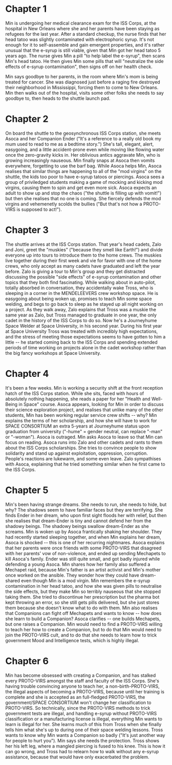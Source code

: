 # Chapter 1

Min is undergoing her medical clearance exam for the ISS Corps, at the hospital in New Orleans where she and her parents have been staying as refugees for the last year. After a standard checkup, the nurse finds that her head tatoo was slightly contaminated with electrophoric syrup. It's not enough for it to self-assemble and gain emergent properties, and it's rather unusual that the e-syrup is still viable, given that Min got her head tatoo 5 years ago. The nurse gives Min a pill "to help label the e-syrup", then scans Min's head tatoo. He then gives Min some pills that will "neutralize the side effects of e-syrup contamination", then signs off on her health check. 

Min says goodbye to her parents, in the room where Min's mom is being treated for cancer. She was diagnosed just before a raging fire destroyed their neighborhood in Mississippi, forcing them to come to New Orleans. Min then walks out of the hospital, visits some other folks she needs to say goodbye to, then heads to the shuttle launch pad.

# Chapter 2

On board the shuttle to the geosynchronous ISS Corps station, she meets Asoca and her Companion Ender ("It's a reference to a really old book my mum used to read to me as a bedtime story.") She's tall, elegant, alert, easygoing, and a little accident-prone even while moving like flowing water once the zero-gravity kicks in. Her oblivious antics aggravate Min, who is growing increasingly nauseous. Min finally snaps at Asoca then vomits everywhere, forgetting to use the barf bag. While Asoca helps Min, Asoca realises that similar things are happening to all of the "mod virgins" on the shuttle, the kids too poor to have e-syrup tatoos or piercings. Asoca sees a group of priviledged students making a game of mocking and kicking mod virgins, causing them to spin and get even more sick. Asoca expects an adult to show up and stop the chaos ("the shuttle is filling up with vomit!") but then she realises that no one is coming. She fiercely defends the mod virgins and vehemenetly scolds the bullies ("But that's not how a PROTO-VIRS is supposed to act!"). 

# Chapter 3

The shuttle arrives at the ISS Corps station. That year's head cadets, Zalo and Joni, greet the "muskies" ("because they smell like Earth!") and divide everyone up into tours to introduce them to the home crews. The muskies live together during their first week and vie for favor with one of the home crews, who only accept as many cadets have graduated and left the year before. Zalo is giving a tour to Min's group and they get distracted discussing the possible "side effects" of e-syrup contamination and other topics that they both find fascinating. While walking about in auto-pilot, totally absorbed in conversation, they accidentally wake Tross, who is sleeping in a corner in the MENDELEEVERS crew workshop space. He is easygoing about being woken up, promises to teach Min some space welding, and begs to go back to sleep as he stayed up all night working on a project. As they walk away, Zalo explains that Tross was a muskie the same year as Zalo, but Tross managed to graduate in one year, the only cadet in the history of the ISS Corps to do so. Now he's a Journeyhume Space Welder at Space University, in his second year. During his first year at Space University Tross was treated with incredibly high expectations, and the stress of meeting those expectations seems to have gotten to him a little -- he started coming back to the ISS Corps and spending extended periods of time working on projects alone in the cadet workshop rather than the big fancy workshops at Space University. 

# Chapter 4

It's been a few weeks. Min is working a security shift at the front reception hatch of the ISS Corps station. While she sits, faced with hours of absolutely nothing happening, she reads a paper for her "Health and Well-Being in Space" course. Asoca appears, looking for Min in order to discuss their science exploration project, and realises that unlike many of the other students, Min has been working regular service crew shifts -- why? Min explains the terms of her scholarship, and how she will have to work for SPACE CONSORTIUM an extra 5-years at Journeyhume status upon graduation from university ("-hume" = gender neutral, can replace "-man" or "-woman"). Asoca is outraged. Min asks Asoca to leave so that Min can focus on reading. Asoca runs into Zalo and other cadets and rants to them about the ISS Corps scholarships. She tries to convince people to show solidarity and stand up against exploitation, oppression, corruption. People's reactions are lukewarm, and some even leave. Zalo sympathises with Asoca, explaining that he tried something similar when he first came to the ISS Corps. 

# Chapter 5

Min's been having strange dreams. She needs to run, she needs to hide, but why? The shadows seem to have familiar faces but they are terrifying. She finds Ender in her dream, who upon first sight floods her with relief, but then she realises that dream-Ender is tiny and cannot defend her from the shadowy beings. The shadowy beings swallow dream-Ender as she screams. Min is woken up by Asoca frantically shaking her shoulder. They had recently started sleeping together, and when Min explains her dream, Asoca is shocked -- this is one of her recurring nightmares. Asoca explains that her parents were once friends with some PROTO-VIRS that disagreed with her parents' vow of non-violence, and ended up sending Mechapets to kill Asoca's family. Ender was still quite small, and got badly injured while defending a young Asoca. Min shares how her family also suffered a Mechapet raid, because Min's father is an artist activist and Min's mother once worked on the ansible. They wonder how they could have dream-shared even though Min is a mod virgin. Min remembers the e-syrup contamination in her head tatoo, and how she was given pills to neutralise the side effects, but they make Min so terribly nauseous that she stopped taking them. She tried to discontinue her prescription but the pharma bot kept throwing an error, so she still gets pills delivered, but she just stores them because she doesn't know what to do with them. Min also realises that Companions can fight off Mechapets and wants to know -- how does she learn to build a Companion? Asoca clarifies -- one builds Mechapets, but one raises a Companion. Min would need to find a PROTO-VIRS willing to teach her how to create a Companion, but to do that Min would need to join the PROTO-VIRS cult, and to do that she needs to learn how to trick government Mood and Intelligence tests, which is highly illegal. 

# Chapter 6

Min has become obsessed with creating a Companion, and has stalked every PROTO-VIRS amongst the staff and faculty of the ISS Corps. She's having trouble convincing anyone to teach her, a non-birth-PROTO-VIRS, the illegal aspects of becoming a PROTO-VIRS, because until her training is complete and she is accepted as an full-fledged PROTO-VIRS, the government/SPACE CONSORTIUM won't change her classification to PROTO-VIRS. So technically, since the PROTO-VIRS methods to trick government tests are illegal, and handling e-syrup without PROTO-VIRS classification or a manufacturing license is illegal, everything Min wants to learn is illegal for her. She learns much of this from Tross when she finally tells him what she's up to during one of their space welding lessons. Tross wants to know why Min wants a Companion so badly ("It's just another way for people to hurt you"). Min says she needs the protection. Tross shows her his left leg, where a mangled piercing is fused to his knee. This is how it can go wrong, and Tross had to relearn how to walk without any e-syrup assistance, because that would have only exacerbated the problem. 
